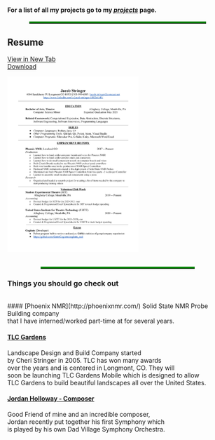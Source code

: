 #### For a list of all my projects go to my *[projects](/projects.html)* page.

<hr style="color: green; border-top: solid 4px; width: 80%; margin-left: auto; margin-right: auto; ">   

## Resume
  <a href="/images/Resume.html" target="parent">View in New Tab</a><br>
  <a href="/images/Resume.pdf" download>Download</a><br>
  <div>
    <img src="/images/Resume.jpg" style="width: 300px; height: 400px; object-fit: cover; text-align: center;">
  </div>  
<br>
<hr style="color: green; border-top: solid 4px; width: 70%; margin-left: auto; margin-right: auto; ">

### Things you should go check out
<br>
#### [Phoenix NMR](http://phoenixnmr.com/)
Solid State NMR Probe Building company<br>
that I have interned/worked part-time at for several years.  

#### [TLC Gardens](https://tlcgardens.com/)
Landscape Design and Build Company started<br>
by Cheri Stringer in 2005. TLC has won many awards<br>
over the years and is centered in Longmont, CO. They will<br>
soon be launching TLC Gardens Mobile which is designed to allow<br>
TLC Gardens to build beautiful landscapes all over the United States.

#### [Jordan Holloway - Composer](https://www.youtube.com/channel/UCl7twm_6vSi0OavXFiMeP3Q)
Good Friend of mine and an incredible composer,<br>
Jordan recently put together his first Symphony which<br>
is played by his own Dad Village Symphony Orchestra.
